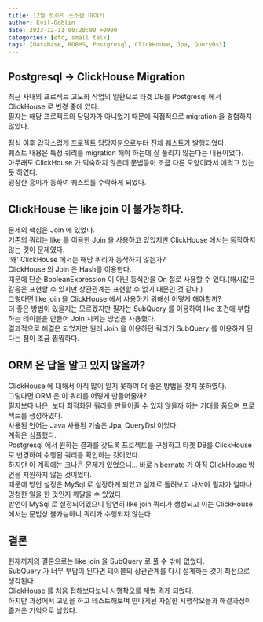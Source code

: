 ```yaml
---
title: 12월 첫주의 소소한 이야기
author: Evil-Goblin
date: 2023-12-11 00:20:00 +0900
categories: [etc, small talk]
tags: [Database, RDBMS, Postgresql, ClickHouse, Jpa, QueryDsl]
---
```

## Postgresql -> ClickHouse Migration
최근 사내의 프로젝트 고도화 작업의 일환으로 타겟 DB를 Postgresql 에서 ClickHouse 로 변경 중에 있다.  
필자는 해당 프로젝트의 담당자가 아니었기 때문에 직접적으로 migration 을 경험하지 않았다.  
  
점심 이후 갑작스럽게 프로젝트 담당자분으로부터 전체 퀘스트가 발행되었다.  
퀘스트 내용은 특정 쿼리를 migration 해야 하는데 잘 풀리지 않는다는 내용이었다.  
아무래도 ClickHouse 가 익숙하지 않은데 문법등이 조금 다른 모양이라서 애먹고 있는 듯 하였다.  
굉장한 흥미가 동하여 퀘스트를 수락하게 되었다.

## ClickHouse 는 like join 이 불가능하다.
문제의 핵심은 Join 에 있었다.  
기존의 쿼리는 like 를 이용한 Join 을 사용하고 있었지만 ClickHouse 에서는 동작하지 않는 것이 문제였다.  
'왜' ClickHouse 에서는 해당 쿼리가 동작하지 않는가?  
ClickHouse 의 Join 은 Hash를 이용한다.  
때문에 단순 BooleanExpression 이 아닌 등식만을 On 절로 사용할 수 있다.(해시값은 같음은 표현할 수 있지만 상관관계는 표현할 수 없기 때문인 것 같다.)  
그렇다면 like join 을 ClickHouse 에서 사용하기 위해선 어떻게 해야할까?  
더 좋은 방법이 있을지는 모르겠지만 필자는 SubQuery 를 이용하여 like 조건에 부합하는 테이블을 만들어 Join 시키는 방법을 사용했다.  
결과적으로 해결은 되었지만 원래 Join 을 이용하던 쿼리가 SubQuery 를 이용하게 된다는 점이 조금 찝찝하다.

## ORM 은 답을 알고 있지 않을까?
ClickHouse 에 대해서 아직 많이 알지 못하여 더 좋은 방법을 찾지 못하였다.  
그렇다면 ORM 은 이 쿼리를 어떻게 만들어줄까?  
필자보다 나은, 보다 최적화된 쿼리를 만들어줄 수 있지 않을까 하는 기대를 품으며 프로젝트를 생성하였다.  
사용된 언어는 Java 사용된 기술은 Jpa, QueryDsl 이었다.  
계획은 심플했다.  
Postgresql 에서 원하는 결과를 갖도록 프로젝트를 구성하고 타겟 DB를 ClickHouse 로 변경하여 수행된 쿼리를 확인하는 것이었다.  
하지만 이 계획에는 크나큰 문제가 있었으니... 바로 hibernate 가 아직 ClickHouse 방언을 지원하지 않는 것이었다.  
때문에 방언 설정은 MySql 로 설정하게 되었고 실제로 돌려보고 나서야 필자가 얼마나 멍청한 일을 한 것인지 깨달을 수 있었다.  
방언이 MySql 로 설정되어있으니 당연히 like join 쿼리가 생성되고 이는 ClickHouse 에서는 문법상 불가능하니 쿼리가 수행되지 않는다.  

## 결론
현재까지의 결론으로는 like join 을 SubQuery 로 풀 수 밖에 없었다.  
SubQuery 가 너무 부담이 된다면 테이블의 상관관계를 다시 설계하는 것이 최선으로 생각된다.  
ClickHouse 를 처음 접해보다보니 시행착오를 제법 격게 되었다.  
하지만 과정에서 고민을 하고 테스트해보며 만나게된 자잘한 시행착오들과 해결과정이 즐거운 기억으로 남았다.
